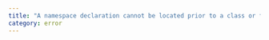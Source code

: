 ```yaml
---
title: "A namespace declaration cannot be located prior to a class or function with which it is merged."
category: error
---
```

